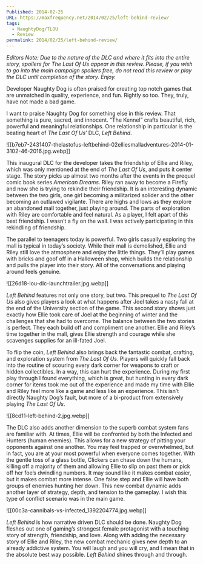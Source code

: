 ```yaml
---
Published: 2014-02-25
URL: https://maxfrequency.net/2014/02/25/left-behind-review/
tags:
  - NaughtyDog/TLOU
  - Review
permalink: 2014/02/25/left-behind-review/
---
```

*Editors Note: Due to the nature of the DLC and where it fits into the entire story, spoilers for The Last Of Us appear in this review. Please, if you wish to go into the main campaign spoilers free, do not read this review or play the DLC until completion of the story. Enjoy.*

Developer Naughty Dog is often praised for creating top notch games that are unmatched in quality, experience, and fun. Rightly so too. They, truly, have not made a bad game.

I want to praise Naughty Dog for something else in this review. That something is pure, sacred, and innocent. “The Kennel” crafts beautiful, rich, powerful and meaningful relationships. One relationship in particular is the beating heart of *The Last Of Us*’ DLC, *Left Behind*.

![[b7eb7-2431407-thelastofus-leftbehind-02elliesmalladventures-2014-01-3102-46-2016.jpg.webp]]

This inaugural DLC for the developer takes the friendship of Ellie and Riley, which was only mentioned at the end of *The Last Of Us*, and puts it center stage. The story picks up almost two months after the events in the prequel comic book series *American Dreams*. Riley ran away to become a Firefly and now she is trying to rekindle their friendship. It is an interesting dynamic between the two girls, one girl becoming a militarized solider and the other becoming an outlawed vigilante. There are highs and lows as they explore an abandoned mall together, just playing around. The parts of exploration with Riley are comfortable and feel natural. As a player, I felt apart of this best friendship. I wasn’t a fly on the wall. I was actively participating in this rekindling of friendship.

The parallel to teenagers today is powerful. Two girls casually exploring the mall is typical in today’s society. While their mall is demolished, Ellie and Riley still love the atmosphere and enjoy the little things. They’ll play games with bricks and goof off in a Halloween shop, which builds the relationship and pulls the player into their story. All of the conversations and playing around feels genuine.

![[26d18-lou-dlc-launchtrailer.jpg.webp]]

*Left Behind* features not only one story, but two. This prequel to *The Last Of Us* also gives players a look at what happens after Joel takes a nasty fall at the end of the University section of the game. This second story shows just exactly how Ellie took care of Joel at the beginning of winter and the challenges that she had to overcome. The balance between the two stories is perfect. They each build off and compliment one another. Ellie and Riley’s time together in the mall, gives Ellie strength and courage while she scavenges supplies for an ill-fated Joel.

To flip the coin, *Left Behind* also brings back the fantastic combat, crafting, and exploration system from *The Last Of Us*. Players will quickly fall back into the routine of scouring every dark corner for weapons to craft or hidden collectibles. In a way, this can hurt the experience. During my first play through I found everything, which is great, but hunting in every dark corner for items took me out of the experience and made my time with Ellie and Riley feel more like a game and less like an experience. This isn’t directly Naughty Dog’s fault, but more of a bi-product from extensively  playing *The Last Of Us*.

![[8cd11-left-behind-2.jpg.webp]]

The DLC also adds another dimension to the superb combat system fans are familiar with. At times, Ellie will be confronted by both the Infected and Hunters (human enemies). This allows for a new strategy of pitting your opponents against one another. You may feel trapped or overwhelmed, but in fact, you are at your most powerful when everyone comes together. With the gentle toss of a glass bottle, Clickers can chase down the humans, killing off a majority of them and allowing Ellie to slip on past them or pick off her foe’s dwindling numbers. It may sound like it makes combat easier, but it makes combat more intense. One false step and Ellie will have both groups of enemies hunting her down. This new combat dynamic adds another layer of strategy, depth, and tension to the gameplay. I wish this type of conflict scenario was in the main game.

![[00c3a-cannibals-vs-infected_1392204774.jpg.webp]]

*Left Behind* is how narrative driven DLC should be done. Naughty Dog fleshes out one of gaming’s strongest female protagonist with a touching story of strength, friendship, and love.  Along with adding the necessary story of Ellie and Riley, the new combat mechanic gives new depth to an already addictive system. You will laugh and you will cry, and I mean that in the absolute best way possible. *Left Behind* shines through and through.